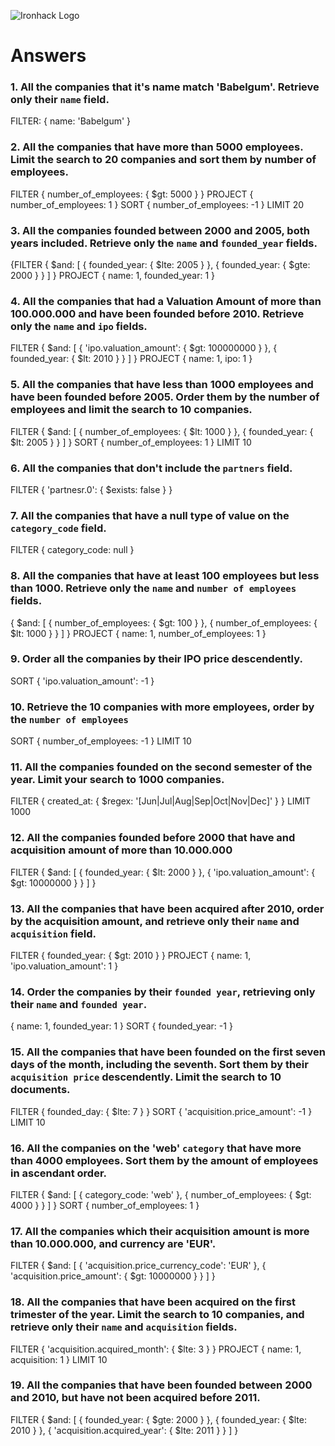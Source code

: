 ![Ironhack Logo](https://i.imgur.com/1QgrNNw.png)

# Answers

### 1. All the companies that it's name match 'Babelgum'. Retrieve only their `name` field.

FILTER:
{
 name: 'Babelgum'
}

### 2. All the companies that have more than 5000 employees. Limit the search to 20 companies and sort them by **number of employees**.

FILTER
{
 number_of_employees: {
  $gt: 5000
 }
}
PROJECT
{
 number_of_employees: 1
}
SORT
{
 number_of_employees: -1
}
LIMIT
20

### 3. All the companies founded between 2000 and 2005, both years included. Retrieve only the `name` and `founded_year` fields.

{FILTER
{
 $and: [
  {
   founded_year: {
    $lte: 2005
   }
  },
  {
   founded_year: {
    $gte: 2000
   }
  }
 ]
}
PROJECT
{
 name: 1,
 founded_year: 1
}

### 4. All the companies that had a Valuation Amount of more than 100.000.000 and have been founded before 2010. Retrieve only the `name` and `ipo` fields.

FILTER
{
 $and: [
  {
   'ipo.valuation_amount': {
    $gt: 100000000
   }
  },
  {
   founded_year: {
    $lt: 2010
   }
  }
 ]
}
PROJECT
{
 name: 1,
 ipo: 1
}

### 5. All the companies that have less than 1000 employees and have been founded before 2005. Order them by the number of employees and limit the search to 10 companies.

FILTER
{
 $and: [
  {
   number_of_employees: {
    $lt: 1000
   }
  },
  {
   founded_year: {
    $lt: 2005
   }
  }
 ]
}
SORT
{
 number_of_employees: 1
}
LIMIT
10

### 6. All the companies that don't include the `partners` field.

FILTER
{
 'partnesr.0': {
  $exists: false
 }
}

### 7. All the companies that have a null type of value on the `category_code` field.
FILTER
{
 category_code: null
}
### 8. All the companies that have at least 100 employees but less than 1000. Retrieve only the `name` and `number of employees` fields.

{
 $and: [
  {
   number_of_employees: {
    $gt: 100
   }
  },
  {
   number_of_employees: {
    $lt: 1000
   }
  }
 ]
}
PROJECT
{
 name: 1,
 number_of_employees: 1
}

### 9. Order all the companies by their IPO price descendently.

SORT
{
 'ipo.valuation_amount': -1
}

### 10. Retrieve the 10 companies with more employees, order by the `number of employees`

SORT
{
 number_of_employees: -1
}
LIMIT
10

### 11. All the companies founded on the second semester of the year. Limit your search to 1000 companies.

FILTER
{
 created_at: {
  $regex: '[Jun|Jul|Aug|Sep|Oct|Nov|Dec]'
 }
}
LIMIT
1000

### 12. All the companies founded before 2000 that have and acquisition amount of more than 10.000.000

FILTER
{
 $and: [
  {
   founded_year: {
    $lt: 2000
   }
  },
  {
   'ipo.valuation_amount': {
    $gt: 10000000
   }
  }
 ]
}

### 13. All the companies that have been acquired after 2010, order by the acquisition amount, and retrieve only their `name` and `acquisition` field.

FILTER
{
 founded_year: {
  $gt: 2010
 }
}
PROJECT
{
 name: 1,
 'ipo.valuation_amount': 1
}

### 14. Order the companies by their `founded year`, retrieving only their `name` and `founded year`.

{
 name: 1,
 founded_year: 1
}
SORT
{
 founded_year: -1
}

### 15. All the companies that have been founded on the first seven days of the month, including the seventh. Sort them by their `acquisition price` descendently. Limit the search to 10 documents.

FILTER
{
 founded_day: {
  $lte: 7
 }
}
SORT
{
 'acquisition.price_amount': -1
}
LIMIT
10

### 16. All the companies on the 'web' `category` that have more than 4000 employees. Sort them by the amount of employees in ascendant order.

FILTER
{
 $and: [
  {
   category_code: 'web'
  },
  {
   number_of_employees: {
    $gt: 4000
   }
  }
 ]
}
SORT
{
 number_of_employees: 1
}

### 17. All the companies which their acquisition amount is more than 10.000.000, and currency are 'EUR'.

FILTER
{
 $and: [
  {
   'acquisition.price_currency_code': 'EUR'
  },
  {
   'acquisition.price_amount': {
    $gt: 10000000
   }
  }
 ]
}

### 18. All the companies that have been acquired on the first trimester of the year. Limit the search to 10 companies, and retrieve only their `name` and `acquisition` fields.
FILTER
{
 'acquisition.acquired_month': {
  $lte: 3
 }
}
PROJECT
{
 name: 1,
 acquisition: 1
}
LIMIT
10

### 19. All the companies that have been founded between 2000 and 2010, but have not been acquired before 2011.
FILTER
{
 $and: [
  {
   founded_year: {
    $gte: 2000
   }
  },
  {
   founded_year: {
    $lte: 2010
   }
  },
  {
   'acquisition.acquired_year': {
    $lte: 2011
   }
  }
 ]
}